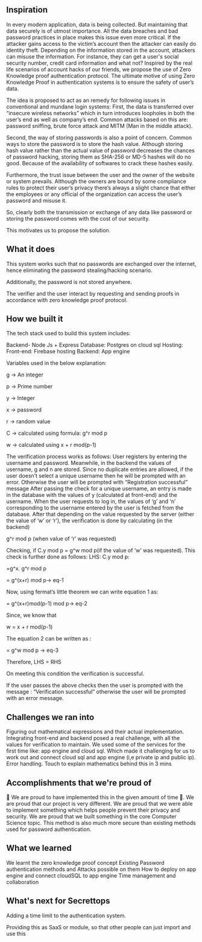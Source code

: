 ## Inspiration

In every modern application, data is being collected. But maintaining that data securely is of utmost importance. All the data breaches and bad password practices in place makes this issue even more critical. 
If the attacker gains access to the victim’s account then the attacker can easily do identity theft. Depending on the information stored in the account, attackers can misuse the information. For instance, they can get a user's social security number, credit card information and what not?
Inspired by the real life scenarios of account hacks of our friends, we propose the use of Zero Knowledge proof authentication protocol.
The ultimate motive of using Zero Knowledge Proof in authentication systems is to ensure the safety of user’s data.

The idea is proposed to act as an remedy for following issues in conventional and mundane login systems:
First, the data is transferred over “insecure wireless networks” which in turn introduces loopholes in both the user’s end as well as company’s end. Common attacks based on this are: password sniffing, brute force attack and MITM (Man in the middle attack).

Second, the way of storing passwords is also a point of concern. Common ways to store the password is to store the hash value. Although storing hash value rather than the actual value of password decreases the chances of password hacking, storing them as SHA-256 or MD-5 hashes will do no good. Because of the availability of softwares to crack these hashes easily.

Furthermore, the trust issue between the user and the owner of the website or system prevails. Although the owners are bound by some compliance rules to protect their user’s privacy there’s always a slight chance that either the employees or any official of the organization can access the user’s password and misuse it.


So, clearly both the transmission or exchange of any data like password or storing the password comes with the cost of our security. 

This motivates us to propose the solution.


## What it does

This system works such that no passwords are exchanged over the internet, hence eliminating the password stealing/hacking scenario.

Additionally, the password is not stored anywhere. 

The verifier and the user interact by requesting and sending proofs in accordance with zero knowledge proof protocol.


## How we built it

The tech stack used to build this system includes:

Backend- Node Js + Express
Database: Postgres on cloud sql
Hosting: 
    Front-end: Firebase hosting
    Backend: App engine

Variables used in the below explanation:

g → An integer

p → Prime number

y → Integer 

x → password 

r → random value

C → calculated using formula: g^r mod p

w → calculated using x + r mod(p-1)
 
The verification process works as follows:
User registers by entering the username and password.
Meanwhile, in the backend the values of username, g and n are stored. Since no duplicate entries are allowed, if the user doesn’t select a unique username then he will be prompted with an error. Otherwise the user will be prompted with “Registration successful” message
After passing the check for a unique username, an entry is made in the database with the values of y (calculated at front-end) and the username.
When the user requests to log in, the values of ‘g’ and ‘n’ corresponding to the username entered by the user is fetched from the database.
After that depending on the value requested by the server (either the value of ‘w’ or ‘r’), the verification is done by calculating (in the backend)

g^r mod p (when value of ‘r’ was requested)

Checking, if  C.y mod p = g^w mod p(if the value of ‘w’ was requested). This check is further done as follows:
LHS: 
C.y mod p:

=g^x. g^r mod p 

= g^(x+r) mod p→ eq-1

Now, using fermat’s little theorem we can write equation 1 as:

= g^(x+r)mod(p-1) mod p→ eq-2

Since, we know that 

w = x + r mod(p-1)

The equation 2 can be written as :

= g^w mod p → eq-3 

Therefore, LHS = RHS 

On meeting this condition the verification is successful. 

If the user passes the above checks then the user is prompted with the message : “Verification successful” otherwise the user will be prompted with an error message.


## Challenges we ran into

Figuring out mathematical expressions and their actual implementation.
Integrating front-end and backend posed a real challenge, with all the values for verification to maintain.
We used some of the services for the first time like: app engine and cloud sql. Which made it challenging for us to work out and connect cloud sql and app engine (i,e private ip and public ip).
Error handling. 
Touch to explain mathematics behind this in 3 mins


## Accomplishments that we're proud of

🎉 We are proud to have implemented this in the given amount of time 🎉.
We are proud that our project is very different.
We are proud that we were able to implement something which helps people prevent their privacy and security.
We are proud that we built something in the core Computer Science topic.
This method is also much more secure than existing methods used for password authentication. 

## What we learned
We learnt the zero knowledge proof concept
Existing Password authentication methods and Attacks possible on them
How to deploy on app engine and connect cloudSQL to app engine
Time management and collaboration



## What's next for Secrettops

Adding a time limit to the authentication system.

Providing this as SaaS or module, so that other people can just import and use this


